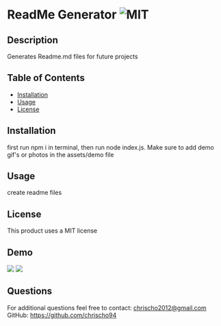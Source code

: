 # ReadMe Generator ![MIT](https://img.shields.io/badge/license-MIT-red)

  ## Description 
  Generates Readme.md files for future projects

  ## Table of Contents
  * [Installation](#installation)
  * [Usage](#usage)
  * [License](#license)
  
  ## Installation
  first run npm i in terminal, then run node index.js. Make sure to add demo gif's or photos in the assets/demo file

  ## Usage 
  create readme files

  ## License
  This product uses a MIT license

  ## Demo
  <img src="assets/ezgif.com-gif-maker.gif">
  <img src="assets/ezgif.com-gif-maker(1).gif">

  ## Questions
  For additional questions feel free to contact: chrischo2012@gmail.com
  GitHub: https://github.com/chrischo94
  